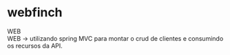 # webfinch
WEB
<br>
WEB -> utilizando spring MVC para montar o crud de clientes e consumindo os recursos da API.
